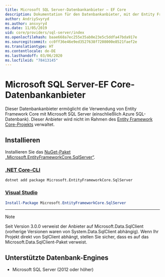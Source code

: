 ```yaml
---
title: Microsoft SQL Server-Datenbankanbieter – EF Core
description: Dokumentation für den Datenbankanbieter, mit der Entity Framework Core mit Microsoft SQL Server verwendet werden kann
author: AndriySvyryd
ms.author: ansvyryd
ms.date: 11/05/2019
uid: core/providers/sql-server/index
ms.openlocfilehash: baae668a7ec255e35ab0e23e5c5ddfa47bda917e
ms.sourcegitcommit: cc0ff36e46e9ed3527638f7208000e8521faef2e
ms.translationtype: HT
ms.contentlocale: de-DE
ms.lasthandoff: 03/06/2020
ms.locfileid: "78413145"
---
```

# <a name="microsoft-sql-server-ef-core-database-provider"></a>Microsoft SQL Server-EF Core-Datenbankanbieter

Dieser Datenbankanbieter ermöglicht die Verwendung von Entity Framework Core mit Microsoft SQL Server (einschließlich Azure SQL-Datenbank). Dieser Anbieter wird nicht im Rahmen des [Entity Framework Core-Projekts](https://github.com/aspnet/EntityFrameworkCore) verwaltet.

## <a name="install"></a>Installieren

Installieren Sie das [NuGet-Paket „Microsoft.EntityFrameworkCore.SqlServer“](https://www.nuget.org/packages/Microsoft.EntityFrameworkCore.SqlServer/).

### <a name="net-core-cli"></a>[.NET Core-CLI](#tab/dotnet-core-cli)

```dotnetcli
dotnet add package Microsoft.EntityFrameworkCore.SqlServer
```

### <a name="visual-studio"></a>[Visual Studio](#tab/vs)

``` powershell
Install-Package Microsoft.EntityFrameworkCore.SqlServer
```

***

> [!NOTE]
> Seit Version 3.0.0 verweist der Anbieter auf Microsoft.Data.SqlClient (vorherige Versionen waren von System.Data.SqlClient abhängig). Wenn Ihr Projekt direkt von SqlClient abhängt, stellen Sie sicher, dass es auf das Microsoft.Data.SqlClient-Paket verweist.

## <a name="supported-database-engines"></a>Unterstützte Datenbank-Engines

* Microsoft SQL Server (2012 oder höher)

